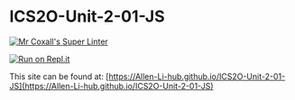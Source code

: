 # ICS2O-Unit-2-01-JS

[![Mr Coxall's Super Linter](https://github.com/Allen-Li-hub/ICS2O-Unit-2-01-JS//workflows/Mr%20Coxall's%20Super%20Linter/badge.svg)](https://github.com/Allen-Li-hub/ICS2O-Unit-2-01-JS//actions/)

[![Run on Repl.it](https://repl.it/badge/github/Allen-Li-hub/ICS2O-Unit-2-01-JS/)](https://repl.it/github/Allen-Li-hub/ICS2O-Unit-2-01-JS/)

This site can be found at: [https://Allen-Li-hub.github.io/ICS2O-Unit-2-01-JS](https://Allen-Li-hub.github.io/ICS2O-Unit-2-01-JS)
